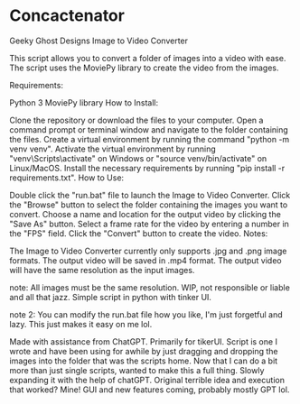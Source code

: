 # Concactenator
Geeky Ghost Designs Image to Video Converter

This script allows you to convert a folder of images into a video with ease. The script uses the MoviePy library to create the video from the images.

Requirements:

Python 3
MoviePy library
How to Install:

Clone the repository or download the files to your computer.
Open a command prompt or terminal window and navigate to the folder containing the files.
Create a virtual environment by running the command "python -m venv venv".
Activate the virtual environment by running "venv\Scripts\activate" on Windows or "source venv/bin/activate" on Linux/MacOS.
Install the necessary requirements by running "pip install -r requirements.txt".
How to Use:

Double click the "run.bat" file to launch the Image to Video Converter.
Click the "Browse" button to select the folder containing the images you want to convert.
Choose a name and location for the output video by clicking the "Save As" button.
Select a frame rate for the video by entering a number in the "FPS" field.
Click the "Convert" button to create the video.
Notes:

The Image to Video Converter currently only supports .jpg and .png image formats.
The output video will be saved in .mp4 format.
The output video will have the same resolution as the input images.

note: All images must be the same resolution. WIP, not responsible or liable and all that jazz. Simple script in python with tinker UI. 

note 2: You can modify the run.bat file how you like, I'm just forgetful and lazy. This just makes it easy on me lol. 


Made with assistance from ChatGPT. Primarily for tikerUI. Script is one I wrote and have been using for awhile by just dragging and dropping the images into the folder that was the scripts home. Now that I can do a bit more than just single scripts, wanted to make this a full thing. Slowly expanding it with the help of chatGPT. Original terrible idea and execution that worked? Mine! GUI and new features coming, probably mostly GPT lol. 
